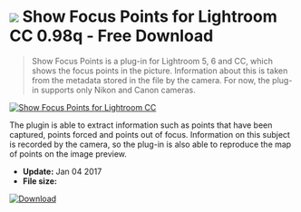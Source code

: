 # ![](https://cdn.softexe.net/static/icon/9/show-focus-points-dla-lightroom-cc-11236.png) Show Focus Points for Lightroom CC 0.98q - Free Download

> Show Focus Points is a plug-in for Lightroom 5, 6 and CC, which shows the focus points in the picture. Information about this is taken from the metadata stored in the file by the camera. For now, the plug-in supports only Nikon and Canon cameras.

[![Show Focus Points for Lightroom CC](https://gallery.dpcdn.pl/imgc/Tools/73225/g_-_420x350_1.5_-_x20170104214625_0.png)](https://softexe.net/win/multimedia/image-viewer/show-focus-points-for-lightroom-cc:ppbcf.html)

The plugin is able to extract information such as points that have been captured, points forced and points out of focus. Information on this subject is recorded by the camera, so the plug-in is also able to reproduce the map of points on the image preview.


- **Update:** Jan 04 2017
- **File size:** 

[![Download](https://cdn.softexe.net/static/img/download.png)](https://softexe.net/win/multimedia/image-viewer/show-focus-points-for-lightroom-cc:ppbcf.html)

